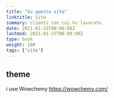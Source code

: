 ```yaml
---
title: "Su questo sito"
linktitle: Sito
summary: clienti con cui ho lavorato
date: 2021-01-25T00:00:00Z
lastmod: 2021-01-25T00:00:00Z
type: book
weight: 100
tags: ["site"]
---
```


## theme
i use Wowchemy https://wowchemy.com/